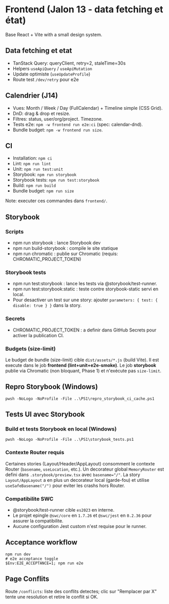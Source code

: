 # Frontend (Jalon 13 - data fetching et état)

Base React + Vite with a small design system.

## Data fetching et etat

- TanStack Query: queryClient, retry=2, staleTime=30s
- Helpers `useApiQuery` / `useApiMutation`
- Update optimiste (`useUpdateProfile`)
- Route test `/dev/retry` pour e2e

## Calendrier (J14)

- Vues: Month / Week / Day (FullCalendar) + Timeline simple (CSS Grid).
- DnD: drag & drop et resize.
- Filtres: status, user/org/project. Timezone.
- Tests e2e: `npm -w frontend run e2e:ci` (spec: calendar-dnd).
- Bundle budget: `npm -w frontend run size`.

## CI

- Installation: `npm ci`
- Lint: `npm run lint`
- Unit: `npm run test:unit`
- Storybook: `npm run storybook`
- Storybook tests: `npm run test:storybook`
- Build: `npm run build`
- Bundle budget: `npm run size`

Note: executer ces commandes dans `frontend/`.

## Storybook

### Scripts

* npm run storybook : lance Storybook dev
* npm run build-storybook : compile le site statique
* npm run chromatic : publie sur Chromatic (requis: CHROMATIC_PROJECT_TOKEN)

### Storybook tests

* npm run test:storybook : lance les tests via @storybook/test-runner.
* npm run test:storybook:static : teste contre storybook-static servi en local.
* Pour desactiver un test sur une story: ajouter `parameters: { test: { disable: true } }` dans la story.

### Secrets

* CHROMATIC_PROJECT_TOKEN : a definir dans GitHub Secrets pour activer la publication CI.

### Budgets (size-limit)

Le budget de bundle (size-limit) cible `dist/assets/*.js` (build Vite). Il est execute dans le job **frontend (lint+unit+e2e-smoke)**.
Le job **storybook** publie via Chromatic (non bloquant, Phase 1) et n'exécute pas `size-limit`.

## Repro Storybook (Windows)

```
pwsh -NoLogo -NoProfile -File ..\PS1\repro_storybook_ci_cache.ps1
```

## Tests UI avec Storybook

### Build et tests Storybook en local (Windows)

```
pwsh -NoLogo -NoProfile -File ..\PS1\storybook_tests.ps1
```

### Contexte Router requis

Certaines stories (Layout/Header/AppLayout) consomment le contexte Router (`basename`, `useLocation`, etc.).
Un decorateur global `MemoryRouter` est defini dans `.storybook/preview.tsx` avec `basename="/"`.
La story `Layout/AppLayout` a en plus un decorateur local (garde-fou) et utilise `useSafeBasename("/")` pour eviter les crashs hors Router.

### Compatibilite SWC

* @storybook/test-runner cible `es2023` en interne.
* Le projet epingle `@swc/core` en `1.7.26` et `@swc/jest` en `0.2.36` pour assurer la compatibilite.
* Aucune configuration Jest custom n'est requise pour le runner.

## Acceptance workflow

```
npm run dev
# e2e acceptance toggle
$Env:E2E_ACCEPTANCE=1; npm run e2e
```

## Page Conflits

Route `/conflicts`: liste des conflits detectes; clic sur "Remplacer par X" tente une resolution et retire le conflit si OK.
